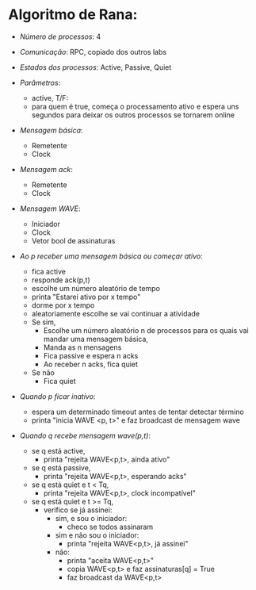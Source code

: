 # Algoritmo de Rana:
- *Número de processos*: 4

- *Comunicação*: RPC, copiado dos outros labs

- *Estados dos processos*: Active, Passive, Quiet

- *Parâmetros*:
	- active, T/F:
	- para quem é true, começa o processamento ativo e espera uns segundos para deixar os outros processos se tornarem online

- *Mensagem básica*:
	- Remetente
	- Clock

- *Mensagem ack*:
	- Remetente
	- Clock

- *Mensagem WAVE*:
	- Iniciador
	- Clock
	- Vetor bool de assinaturas

- *Ao p receber uma mensagem básica ou começar ativo*:
	- fica active
	- responde ack(p,t)
	- escolhe um número aleatório de tempo
	- printa "Estarei ativo por x tempo"
	- dorme por x tempo
	- aleatoriamente escolhe se vai continuar a atividade
	- Se sim,
		- Escolhe um número aleatório n de processos para os quais vai mandar uma mensagem básica,
		- Manda as n mensagens
		- Fica passive e espera n acks
		- Ao receber n acks, fica quiet
	- Se não
		- Fica quiet

- *Quando p ficar inativo*:
	- espera um determinado timeout antes de tentar detectar término
	- printa "inicia WAVE <p, t>" e faz broadcast de mensagem wave

- *Quando q recebe mensagem wave(p,t)*:
	- se q está active,
		- printa "rejeita WAVE<p,t>, ainda ativo"
	- se q está passive,
		- printa "rejeita WAVE<p,t>, esperando acks"
	- se q está quiet e t < Tq,
		- printa "rejeita WAVE<p,t>, clock incompatível"
	- se q está quiet e t >= Tq,
		- verifico se já assinei:
			- sim, e sou o iniciador:
				- checo se todos assinaram
			- sim e não sou o iniciador:
				- printa "rejeita WAVE<p,t>, já assinei"
			- não:
				- printa "aceita WAVE<p,t>"
				- copia WAVE<p,t> e faz assinaturas[q] = True
				- faz broadcast da WAVE<p,t>
